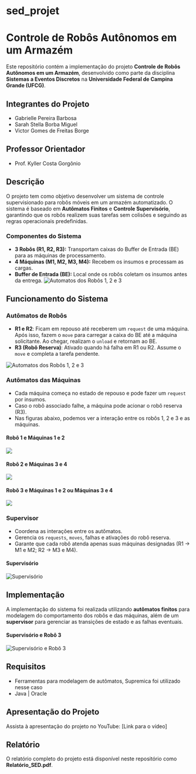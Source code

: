 # sed_projet
# Controle de Robôs Autônomos em um Armazém

Este repositório contém a implementação do projeto **Controle de Robôs Autônomos em um Armazém**, desenvolvido como parte da disciplina **Sistemas a Eventos Discretos** na **Universidade Federal de Campina Grande (UFCG)**.

## Integrantes do Projeto
- Gabrielle Pereira Barbosa
- Sarah Stella Borba Miguel
- Victor Gomes de Freitas Borge

## Professor Orientador
- Prof. Kyller Costa Gorgônio

## Descrição
O projeto tem como objetivo desenvolver um sistema de controle supervisionado para robôs móveis em um armazém automatizado. O sistema é baseado em **Autômatos Finitos** e **Controle Supervisório**, garantindo que os robôs realizem suas tarefas sem colisões e seguindo as regras operacionais predefinidas.

### Componentes do Sistema
- **3 Robôs (R1, R2, R3):** Transportam caixas do Buffer de Entrada (BE) para as máquinas de processamento.
- **4 Máquinas (M1, M2, M3, M4):** Recebem os insumos e processam as cargas.
- **Buffer de Entrada (BE):** Local onde os robôs coletam os insumos antes da entrega.
![Automatos dos Robôs 1, 2 e 3](Ilustracao_PROJETO_SED.png)

## Funcionamento do Sistema

### **Autômatos de Robôs**
- **R1 e R2**: Ficam em repouso até receberem um `request` de uma máquina. Após isso, fazem o `move` para carregar a caixa do BE até a máquina solicitante. Ao chegar, realizam o `unload` e retornam ao BE.
- **R3 (Robô Reserva)**: Ativado quando há falha em R1 ou R2. Assume o `move` e completa a tarefa pendente.
  
![Automatos dos Robôs 1, 2 e 3](Robos.png)

### **Autômatos das Máquinas**
- Cada máquina começa no estado de repouso e pode fazer um `request` por insumos.
- Caso o robô associado falhe, a máquina pode acionar o robô reserva (R3).
- Nas figuras abaixo, podemos ver a interação entre os robôs 1, 2 e 3 e as máquinas.

#### **Robô 1 e Máquinas 1 e 2**
![](R1_e_maquinas.png)
#### **Robô 2 e Máquinas 3 e 4**
![](R2_e_maquinas.png)
#### **Robô 3 e Máquinas 1 e 2 ou Máquinas 3 e 4**
![](R3_e_maquinas.png)
### **Supervisor**
- Coordena as interações entre os autômatos.
- Gerencia os `requests`, `moves`, falhas e ativações do robô reserva.
- Garante que cada robô atenda apenas suas máquinas designadas (R1 → M1 e M2; R2 → M3 e M4).
#### **Supervisório**
![Supervisório](Supervisorio_SED.png)

## Implementação
A implementação do sistema foi realizada utilizando **autômatos finitos** para modelagem do comportamento dos robôs e das máquinas, além de um **supervisor** para gerenciar as transições de estado e as falhas eventuais. 
#### **Supervisório e Robô 3**
![Supervisório e Robô 3](R3_e_supervisorio.png)

## Requisitos
- Ferramentas para modelagem de autômatos, Supremica foi utilizado nesse caso
- Java | Oracle

## Apresentação do Projeto
Assista à apresentação do projeto no YouTube: [Link para o vídeo]

## Relatório
O relatório completo do projeto está disponível neste repositório como **Relatório_SED.pdf**.



